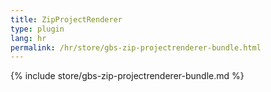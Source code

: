 ```yaml
---
title: ZipProjectRenderer
type: plugin
lang: hr
permalink: /hr/store/gbs-zip-projectrenderer-bundle.html
---
```


{% include store/gbs-zip-projectrenderer-bundle.md %}
